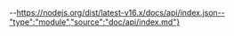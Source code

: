 --https://nodejs.org/dist/latest-v16.x/docs/api/index.json--"type":"module","source":"doc/api/index.md"}
